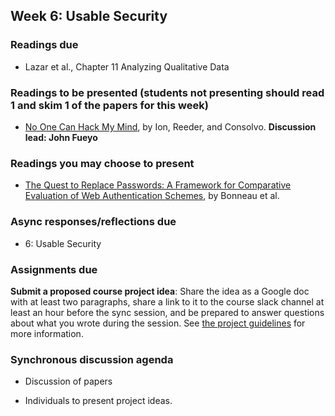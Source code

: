 ## Week 6: Usable Security

### Readings due

  - Lazar et al., Chapter 11 Analyzing Qualitative Data

### Readings to be presented (students not presenting should read 1 and skim 1 of the papers for this week) 

  - [No One Can Hack My Mind](https://www.usenix.org/system/files/conference/soups2015/soups15-paper-ion.pdf), by Ion, Reeder, and Consolvo.  **Discussion lead: John Fueyo**

### Readings you may choose to present

  - [The Quest to Replace Passwords: A Framework for Comparative Evaluation of Web Authentication Schemes](https://www.cl.cam.ac.uk/~fms27/papers/2012-BonneauHerOorSta-password--oakland.pdf), by Bonneau et al.


### Async responses/reflections due

  - 6: Usable Security

### Assignments due

**Submit a proposed course project idea**: Share the idea as a Google doc with at least two paragraphs, share a link to it to the course slack channel at least an hour before the sync session, and be prepared to answer questions about what you wrote during the session.  See [the project guidelines](../project/README.md#week-6-before-the-live-session) for more information.

### Synchronous discussion agenda

  - Discussion of papers

  - Individuals to present project ideas.


